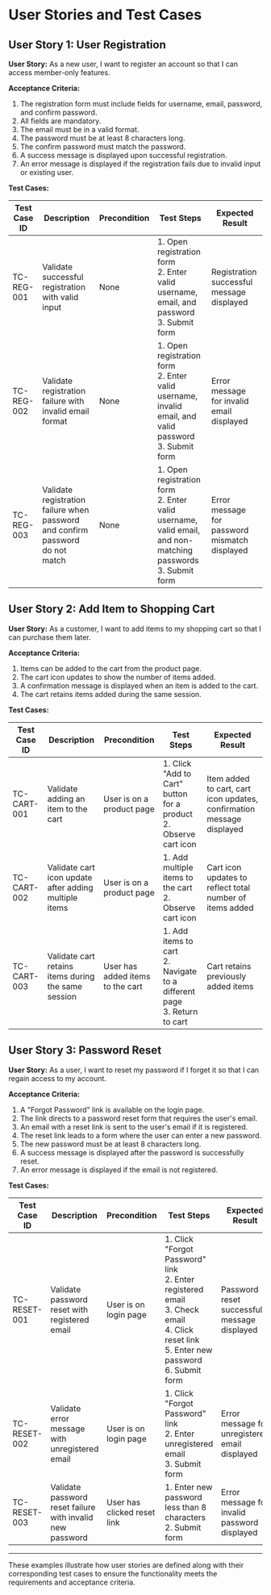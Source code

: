 # User Stories and Test Cases

## User Story 1: User Registration

**User Story:**
As a new user, I want to register an account so that I can access member-only features.

**Acceptance Criteria:**
1. The registration form must include fields for username, email, password, and confirm password.
2. All fields are mandatory.
3. The email must be in a valid format.
4. The password must be at least 8 characters long.
5. The confirm password must match the password.
6. A success message is displayed upon successful registration.
7. An error message is displayed if the registration fails due to invalid input or existing user.

**Test Cases:**

| Test Case ID | Description                                                  | Precondition  | Test Steps                                                                 | Expected Result                         |
|--------------|--------------------------------------------------------------|---------------|--------------------------------------------------------------------------|-----------------------------------------|
| TC-REG-001   | Validate successful registration with valid input            | None          | 1. Open registration form<br>2. Enter valid username, email, and password<br>3. Submit form | Registration successful message displayed |
| TC-REG-002   | Validate registration failure with invalid email format      | None          | 1. Open registration form<br>2. Enter valid username, invalid email, and valid password<br>3. Submit form | Error message for invalid email displayed |
| TC-REG-003   | Validate registration failure when password and confirm password do not match | None          | 1. Open registration form<br>2. Enter valid username, valid email, and non-matching passwords<br>3. Submit form | Error message for password mismatch displayed |

## User Story 2: Add Item to Shopping Cart

**User Story:**
As a customer, I want to add items to my shopping cart so that I can purchase them later.

**Acceptance Criteria:**
1. Items can be added to the cart from the product page.
2. The cart icon updates to show the number of items added.
3. A confirmation message is displayed when an item is added to the cart.
4. The cart retains items added during the same session.

**Test Cases:**

| Test Case ID | Description                                                  | Precondition | Test Steps                                                                 | Expected Result                         |
|--------------|--------------------------------------------------------------|--------------|--------------------------------------------------------------------------|-----------------------------------------|
| TC-CART-001  | Validate adding an item to the cart                          | User is on a product page | 1. Click "Add to Cart" button for a product<br>2. Observe cart icon | Item added to cart, cart icon updates, confirmation message displayed |
| TC-CART-002  | Validate cart icon update after adding multiple items        | User is on a product page | 1. Add multiple items to the cart<br>2. Observe cart icon | Cart icon updates to reflect total number of items added |
| TC-CART-003  | Validate cart retains items during the same session          | User has added items to the cart | 1. Add items to cart<br>2. Navigate to a different page<br>3. Return to cart | Cart retains previously added items     |

## User Story 3: Password Reset

**User Story:**
As a user, I want to reset my password if I forget it so that I can regain access to my account.

**Acceptance Criteria:**
1. A "Forgot Password" link is available on the login page.
2. The link directs to a password reset form that requires the user's email.
3. An email with a reset link is sent to the user's email if it is registered.
4. The reset link leads to a form where the user can enter a new password.
5. The new password must be at least 8 characters long.
6. A success message is displayed after the password is successfully reset.
7. An error message is displayed if the email is not registered.

**Test Cases:**

| Test Case ID | Description                                                  | Precondition | Test Steps                                                                 | Expected Result                         |
|--------------|--------------------------------------------------------------|--------------|--------------------------------------------------------------------------|-----------------------------------------|
| TC-RESET-001 | Validate password reset with registered email                | User is on login page | 1. Click "Forgot Password" link<br>2. Enter registered email<br>3. Check email<br>4. Click reset link<br>5. Enter new password<br>6. Submit form | Password reset successful message displayed |
| TC-RESET-002 | Validate error message with unregistered email               | User is on login page | 1. Click "Forgot Password" link<br>2. Enter unregistered email<br>3. Submit form | Error message for unregistered email displayed |
| TC-RESET-003 | Validate password reset failure with invalid new password    | User has clicked reset link | 1. Enter new password less than 8 characters<br>2. Submit form | Error message for invalid password displayed |

---

These examples illustrate how user stories are defined along with their corresponding test cases to ensure the functionality meets the requirements and acceptance criteria.

